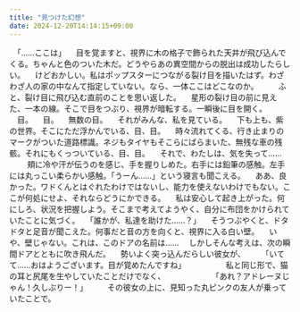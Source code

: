 ```yaml
---
title: "見つけた幻想"
date: 2024-12-20T14:14:15+09:00
---
```

　「……ここは」
　目を覚ますと、視界に木の格子で飾られた天井が飛び込んでくる。ちゃんと色のついた木だ。どうやらあの異空間からの脱出は成功したらしい。
　けどおかしい。私はポップスターにつながる裂け目を描いたはず。わざわざ人の家の中なんて指定していない。なら、一体ここはどこなのか。
　
　ふと、裂け目に飛び込む直前のことを思い返した。
　星形の裂け目の前に見えた、一本の線。そこで目をつぶり、視界が暗転する。一瞬後に目を開く。
　目。
　目。
　無数の目。
　それがみんな、私を見ている。
　下も上も、紫の世界。そこにただ浮かんでいる、目、目。
　時々流れてくる、行き止まりのマークがついた道路標識。ネジもタイヤもそこらにばらまいた、無残な車の残骸。それにもくっついている、目、目。
　それで、わたしは、気を失って……
　
　頬に冷や汗が伝うのを感じ、手を握りしめた。右手には鉛筆の感触。左手には丸っこい柔らかい感触。「うーん……」という寝言も聞こえる。
　ああ、良かった。ワドくんとはぐれたわけではないし、能力を使えないわけでもない。ここが何処にせよ、それならどうにかできる。
　私は安心して起き上がった。何にしろ、状況を把握しよう。そこまで考えてようやく、自分に布団をかけられていたことに気づく。
　「誰かが、私達を助けた……？」
　そうつぶやくと、ドタドタと足音が聞こえた。何事だと音の方を向くと、視界に入る白い壁。
　いや、壁じゃない。これは、このドアの名前は……
　しかしそんな考えは、次の瞬間ドアとともに吹き飛んだ。
　勢いよく突っ込んだらしい彼女が、
　
　「いてて……おはようございます。目が覚めたんですね」
　
　
　
　私と同じ形で、猫の耳と尻尾を生やしていたことだけでなく、
　
　
　
　
　「あれ？アドレーヌじゃん！久しぶりー！」
　
　その彼女の上に、見知った丸ピンクの友人が乗っていたことで。
　
